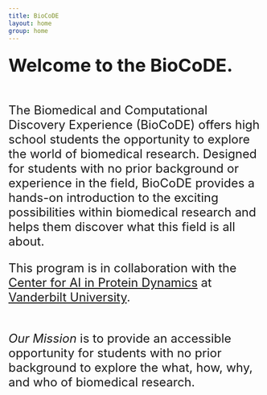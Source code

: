 ```yaml
---
title: BioCoDE
layout: home
group: home
---
```


<div class="content" style="font-size: 24px;">

  <div class="row">
  <div class="row">

  <span style="font-size: 36px; font-weight: bold;">Welcome to the BioCoDE.</span>
  <br>
  <br>
  
The Biomedical and Computational Discovery Experience (BioCoDE) offers high school students the opportunity to explore the world of biomedical research. Designed for students with no prior background or experience in the field, BioCoDE provides a hands-on introduction to the exciting possibilities within biomedical research and helps them discover what this field is all about.


This program is in collaboration with the [Center for AI in Protein Dynamics](https://www.vanderbilt.edu/ai-proteindynamics/) at [Vanderbilt University](https://www.vanderbilt.edu/).
  <br>
  <br>

*Our Mission* is to provide an accessible opportunity for students with no prior background to explore the what, how, why, and who of biomedical research.

</div>
